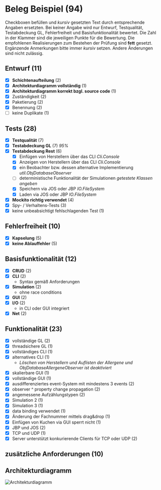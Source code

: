 # Beleg Beispiel (94)
Checkboxen befüllen und _kursiv_ gesetzten Text durch entsprechende Angaben ersetzten.
Bei keiner Angabe wird nur Entwurf, Testqualität, Testabdeckung GL, Fehlerfreiheit und Basisfunktionalität bewertet.
Die Zahl in der Klammer sind die jeweiligen Punkte für die Bewertung.
Die empfohlenen Realisierungen zum Bestehen der Prüfung sind **fett** gesetzt.
Ergänzende Anmerkungen bitte immer _kursiv_ setzen. Andere Änderungen sind nicht zulässig.

## Entwurf (11)
- [x] **Schichtenaufteilung** (2)
- [x] **Architekturdiagramm vollständig** (1)
- [x] **Architekturdiagramm korrekt bzgl. source code** (1)
- [x] Zuständigkeit (2)
- [x] Paketierung (2)
- [x] Benennung (2)
- [ ] keine Duplikate (1)

## Tests (28)
- [x] **Testqualität** (7)
- [x] **Testabdeckung GL** (7) _95%_
- [x] **Testabdeckung Rest** (6)
  - [x] Einfügen von Herstellern über das CLI _Cli.Console_
  - [x] Anzeigen von Herstellern über das CLI _Cli.Console_
  - [x] ein Beobachter bzw. dessen alternative Implementierung _util.ObjDatabaseObserver_
  - [ ] deterministische Funktionalität der Simulationen _getestete Klassen angeben_
  - [x] Speichern via JOS oder JBP _IO.FileSystem_
  - [x] Laden via JOS oder JBP _IO.FileSystem_
- [x] **Mockito richtig verwendet** (4)
- [x] Spy- / Verhaltens-Tests (3)
- [x] keine unbeabsichtigt fehlschlagenden Test (1)

## Fehlerfreiheit (10)
- [x] **Kapselung** (5)
- [x] **keine Ablauffehler** (5)

## Basisfunktionalität (12)
- [x] **CRUD** (2)
- [x] **CLI** (2)
  * Syntax gemäß Anforderungen
- [x] **Simulation** (2)
  * ohne race conditions
- [x] **GUI** (2)
- [x] **I/O** (2)
  * in CLI oder GUI integriert
- [x] **Net** (2)

## Funktionalität (23)
- [x] vollständige GL (2)
- [x] threadsichere GL (1)
- [x] vollständiges CLI (1)
- [x] alternatives CLI (1)
  * _Löschen von Herstellern und Auflisten der Allergene und ObjDatabaseAllergeneObserver ist deaktiviert_
- [x] skalierbare GUI (1)
- [x] vollständige GUI (1)
- [x] ausdifferenziertes event-System mit mindestens 3 events (2)
- [x] observer ^ property change propagation (2)
- [x] angemessene Aufzählungstypen (2)
- [x] Simulation 2 (1)
- [x] Simulation 3 (1)
- [x] data binding verwendet (1)
- [x] Änderung der Fachnummer mittels drag&drop (1)
- [x] Einfügen von Kuchen via GUI sperrt nicht (1)
- [x] JBP und JOS (2)
- [x] TCP und UDP (1)
- [x] Server unterstützt konkurierende Clients für TCP oder UDP (2)

## zusätzliche Anforderungen (10)

## Architekturdiagramm
![Architekturdiagramm](architecture_old.png)
